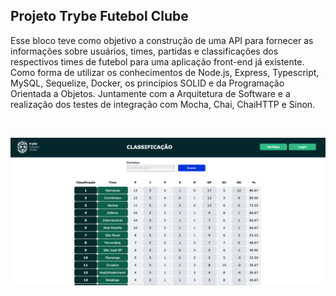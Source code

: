 ## Projeto Trybe Futebol Clube

Esse bloco teve como objetivo a construção de uma API para fornecer as informações sobre usuários, times, partidas e classificações dos respectivos times de futebol para uma aplicação front-end já existente.
Como forma de utilizar os conhecimentos de Node.js, Express, Typescript, MySQL, Sequelize, Docker, os princípios SOLID e da Programação Orientada a Objetos. Juntamente com a Arquitetura de Software e a realização dos testes de integração com Mocha, Chai, ChaiHTTP e Sinon.

<br>

<p align="center">
  <img src="https://github.com/guilherme-ac-fernandes/trybe-exercicios/blob/main/03-back-end/bloco-28-projeto-tfc-trybe-futebol-clube/tfc_classificacao.png" alt="Projeto Trivia"/>
</p>
